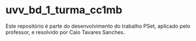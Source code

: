 # uvv_bd_1_turma_cc1mb
Este repositório é parte do desenvolvimento do trabalho PSet, aplicado pelo professor, e resolvido por Caio Tavares Sanches.
